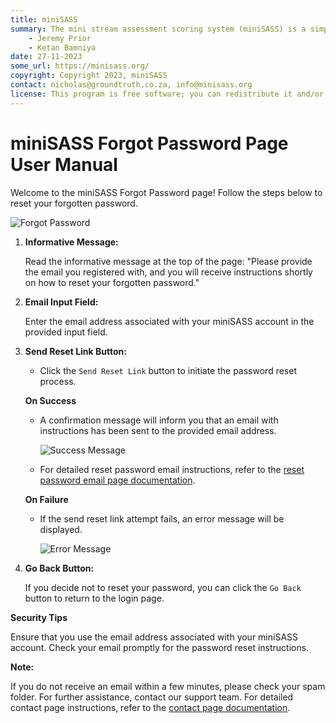 ```yaml
---
title: miniSASS
summary: The mini stream assessment scoring system (miniSASS) is a simple and accessible citizen science tool for monitoring the water quality and health of stream and river systems. You collect a sample of aquatic macroinvertebrates (small, but large enough to see animals with no internal skeletons) from a site in a stream or river. The community of these aquatic macroinvertebrates present then tells you about the water quality and health of the stream or river based on the concept that different groups of aquatic macroinvertebrates have different tolerances and sensitivities to disturbance and pollution.
    - Jeremy Prior
    - Ketan Bamniya
date: 27-11-2023
some_url: https://minisass.org/
copyright: Copyright 2023, miniSASS
contact: nicholas@groundtruth.co.za, info@minisass.org
license: This program is free software; you can redistribute it and/or modify it under the terms of the GNU Affero General Public License as published by the Free Software Foundation; either version 3 of the License, or (at your option) any later version.
---
```


# miniSASS Forgot Password Page User Manual

Welcome to the miniSASS Forgot Password page! Follow the steps below to reset your forgotten password.

![Forgot Password](./img/forgot-password-1.png)

1. **Informative Message:**

    Read the informative message at the top of the page: "Please provide the email you registered with, and you will receive instructions shortly on how to reset your forgotten password."

2. **Email Input Field:**

    Enter the email address associated with your miniSASS account in the provided input field.

3. **Send Reset Link Button:**

    - Click the `Send Reset Link` button to initiate the password reset process.

    **On Success**
    - A confirmation message will inform you that an email with instructions has been sent to the provided email address.

        ![Success Message](./img/forgot-password-3.png)

    - For detailed reset password email instructions, refer to the [reset password email page documentation](./reset-password-email.md).

    **On Failure**
    - If the send reset link attempt fails, an error message will be displayed.

        ![Error Message](./img/forgot-password-2.png)

4. **Go Back Button:**

    If you decide not to reset your password, you can click the `Go Back` button to return to the login page.

**Security Tips**

Ensure that you use the email address associated with your miniSASS account.
Check your email promptly for the password reset instructions.

**Note:**

If you do not receive an email within a few minutes, please check your spam folder.
For further assistance, contact our support team. For detailed contact page instructions, refer to the [contact page documentation](../contact-us.md).
